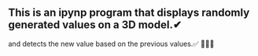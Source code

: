 ## This is an ipynp program that displays randomly generated values ​​on a 3D model.✔
and detects the new value based on the previous values.✅ 🎈🆚🍈 
